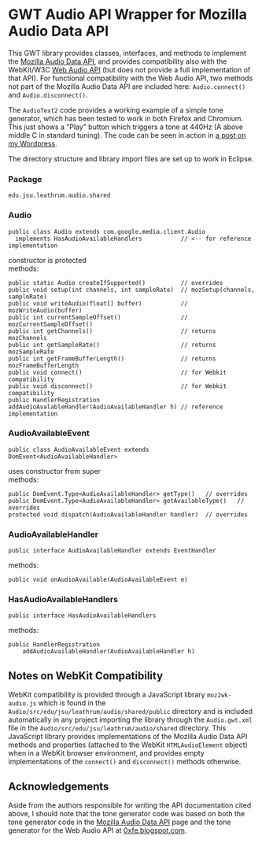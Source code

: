 # GWT Audio API Wrapper for Mozilla Audio Data API

This GWT library provides classes, interfaces, and methods to implement the
[Mozilla Audio Data API](https://wiki.mozilla.org/Audio_Data_API),
and provides compatibility also with the WebKit/W3C
[Web Audio API](https://dvcs.w3.org/hg/audio/raw-file/tip/webaudio/specification.html) (but does not provide a full implementation of that
API).  For functional compatibility with the Web Audio API, 
two methods not part of the Mozilla Audio
Data API are included here:  `Audio.connect()` and `Audio.disconnect()`.

The `AudioText2` code provides a working example of a simple tone
generator, which has been tested to work in both Firefox and Chromium.
This just shows a "Play" button which triggers a tone at 440Hz (A above middle
C in standard tuning).  The code can be seen in action in 
[a post on my Wordpress](http://cs.jsu.edu/wordpress/?p=442).

The directory structure and library import files are set up to work in Eclipse.

### Package

    edu.jsu.leathrum.audio.shared

### Audio

    public class Audio extends com.google.media.client.Audio
      implements HasAudioAvailableHandlers           // <-- for reference implementation

constructor is protected  
methods:

    public static Audio createIfSupported()          // overrides
    public void setup(int channels, int sampleRate)  // mozSetup(channels, sampleRate)
    public void writeAudio(float[] buffer)           // mozWriteAudio(buffer)
    public int currentSampleOffset()                 // mozCurrentSampleOffset()
    public int getChannels()                         // returns mozChannels
    public int getSampleRate()                       // returns mozSampleRate
    public int getFrameBufferLength()                // returns mozFrameBufferLength
    public void connect()                            // for Webkit compatibility
    public void disconnect()                         // for Webkit compatibility
    public HandlerRegistration addAudioAvalableHandler(AudioAvailableHandler h) // reference implementation

### AudioAvailableEvent

    public class AudioAvailableEvent extends DomEvent<AudioAvailableHandler>

uses constructor from super  
methods:

    public DomEvent.Type<AudioAvailableHandler> getType()   // overrides
    public DomEvent.Type<AudioAvailableHandler> getAvailableType()   // overrides
    protected void dispatch(AudioAvailableHandler handler)  // overrides

### AudioAvailableHandler

    public interface AudioAvailableHandler extends EventHandler

methods:

    public void onAudioAvailable(AudioAvailableEvent e)

### HasAudioAvailableHandlers

    public interface HasAudioAvailableHandlers

methods:

    public HandlerRegistration 
        addAudioAvailableHandler(AudioAvailableHandler h)

## Notes on WebKit Compatibility

WebKit compatibility is provided through a JavaScript library
`moz2wk-audio.js` which is found in the
`Audio/src/edu/jsu/leathrum/audio/shared/public`
directory and is included automatically in any project importing the
library through the `Audio.gwt.xml`
file in the `Audio/src/edu/jsu/leathrum/audio/shared` directory.
This JavaScript library provides implementations of the Mozilla Audio Data API
methods and properties (attached to the WebKit `HTMLAudioElement` object)
when in a WebKit browser environment, and provides empty implementations
of the `connect()` and `disconnect()` methods otherwise.

## Acknowledgements

Aside from the authors responsible for writing the API documentation cited
above, I should note that the tone generator code was based on both the
tone generator code in the
[Mozilla Audio Data API](https://wiki.mozilla.org/Audio_Data_API) page
and the tone generator for the Web Audio API at
[0xfe.blogspot.com](http://0xfe.blogspot.com/2011/08/generating-tones-with-web-audio-api.html).

